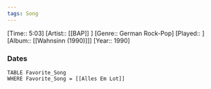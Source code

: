 ```yaml
---
tags: Song  
---
```

[Time:: 5:03]
[Artist:: [[BAP]] ]
[Genre:: German Rock-Pop]
[Played:: ]
[Album:: [[Wahnsinn (1990)]]]
[Year:: 1990]
### Dates
````dataview
TABLE Favorite_Song
WHERE Favorite_Song = [[Alles Em Lot]]
````